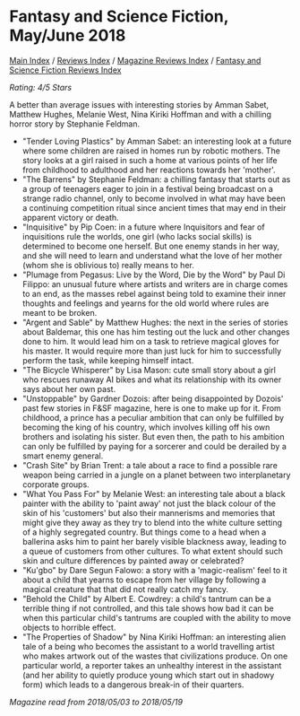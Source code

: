 # Fantasy and Science Fiction, May/June 2018

[Main Index](../../../README.md) / [Reviews Index](../../README.md) / [Magazine Reviews Index](../README.md) / [Fantasy and Science Fiction Reviews Index](README.md)

*Rating: 4/5 Stars*

A better than average issues with interesting stories by Amman Sabet, Matthew Hughes, Melanie West, Nina Kiriki Hoffman and with a chilling horror story by Stephanie Feldman.

- "Tender Loving Plastics" by Amman Sabet: an interesting look at a future where some children are raised in homes run by robotic mothers. The story looks at a girl raised in such a home at various points of her life from childhood to adulthood and her reactions towards her 'mother'.
- "The Barrens" by Stephanie Feldman: a chilling fantasy that starts out as a group of teenagers eager to join in a festival being broadcast on a strange radio channel, only to become involved in what may have been a continuing competition ritual since ancient times that may end in their apparent victory or death.
- "Inquisitive" by Pip Coen: in a future where Inquisitors and fear of inquisitions rule the worlds, one girl (who lacks social skills) is determined to become one herself. But one enemy stands in her way, and she will need to learn and understand what the love of her mother (whom she is oblivious to) really means to her.
- "Plumage from Pegasus: Live by the Word, Die by the Word" by Paul Di Filippo: an unusual future where artists and writers are in charge comes to an end, as the masses rebel against being told to examine their inner thoughts and feelings and yearns for the old world where rules are meant to be broken.
- "Argent and Sable" by Matthew Hughes: the next in the series of stories about Baldemar, this one has him testing out the luck and other changes done to him. It would lead him on a task to retrieve magical gloves for his master. It would require more than just luck for him to successfully perform the task, while keeping himself intact.
- "The Bicycle Whisperer" by Lisa Mason: cute small story about a girl who rescues runaway AI bikes and what its relationship with its owner says about her own past.
- "Unstoppable" by Gardner Dozois: after being disappointed by Dozois' past few stories in F&SF magazine, here is one to make up for it. From childhood, a prince has a peculiar ambition that can only be fulfilled by becoming the king of his country, which involves killing off his own brothers and isolating his sister. But even then, the path to his ambition can only be fulfilled by paying for a sorcerer and could be derailed by a smart enemy general.
- "Crash Site" by Brian Trent: a tale about a race to find a possible rare weapon being carried in a jungle on a planet between two interplanetary corporate groups.
- "What You Pass For" by Melanie West: an interesting tale about a black painter with the ability to 'paint away' not just the black colour of the skin of his 'customers' but also their mannerisms and memories that might give they away as they try to blend into the white culture setting of a highly segregated country. But things come to a head when a ballerina asks him to paint her barely visible blackness away, leading to a queue of customers from other cultures. To what extent should such skin and culture differences by painted away or celebrated?
- "Ku'gbo" by Dare Segun Falowo: a story with a 'magic-realism' feel to it about a child that yearns to escape from her village by following a magical creature that that did not really catch my fancy.
- "Behold the Child" by Albert E. Cowdrey: a child's tantrum can be a terrible thing if not controlled, and this tale shows how bad it can be when this particular child's tantrums are coupled with the ability to move objects to horrible effect.
- "The Properties of Shadow" by Nina Kiriki Hoffman: an interesting alien tale of a being who becomes the assistant to a world travelling artist who makes artwork out of the wastes that civilizations produce. On one particular world, a reporter takes an unhealthy interest in the assistant (and her ability to quietly produce young which start out in shadowy form) which leads to a dangerous break-in of their quarters.

*Magazine read from 2018/05/03 to 2018/05/19*
